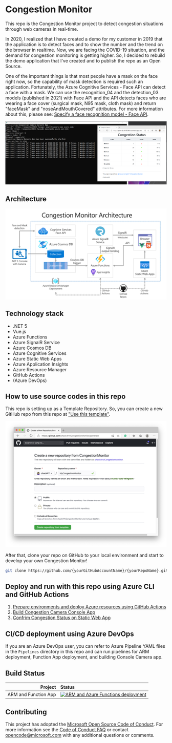 # Congestion Monitor

This repo is the Congestion Monitor project to detect congestion situations through web cameras in real-time.

In 2020, I realized that I have created a demo for my customer in 2019 that the application is to detect faces and to show the number and the trend on the browser in realtime. Now, we are facing the COVID-19 situation, and the demand for congestion monitoring is getting higher. So, I decided to rebuild the demo application that I've created and to publish the repo as an Open Source.

One of the important things is that most people have a mask on the face right now, so the capability of mask detection is required such an application. Fortunately, the Azure Cognitive Services - Face API can detect a face with a mask. We can use the recognition_04 and the detection_03 models (published in 2021) with Face API and the API detects faces who are wearing a face cover (surgical mask, N95 mask, cloth mask) and return "faceMask" and "noseAndMouthCovered" attributes. For more information about this, please see: [Specify a face recognition model - Face API](https://docs.microsoft.com/en-us/azure/cognitive-services/face/face-api-how-to-topics/specify-recognition-model).

![Congestion Monitor Demo](Documentation/Images/cm_appsdemo.png)

## Architecture

![Congestion Monitor](Documentation/Images/cm_architecture.png)

## Technology stack

* .NET 5
* Vue.js
* Azure Functions
* Azure SignalR Service
* Azure Cosmos DB
* Azure Cognitive Services
* Azure Static Web Apps
* Azure Application Insights
* Azure Resource Manager
* GitHub Actions
* (Azure DevOps)

## How to use source codes in this repo

This repo is setting up as a Template Repository. So, you can create a new GitHub repo from this repo at ["Use this template"](https://github.com/chack411/CongestionMonitor/generate).

![Use this Template](Documentation/Images/cm_gh_templateproject.png)

After that, clone your repo on GitHub to your local environment and start to develop your own Congestion Monitor!

```sh
git clone https://github.com/{yourGitHubAccountName}/{yourRepoName}.git
```

## Deploy and run with this repo using Azure CLI and GitHub Actions

1. [Prepare environments and deploy Azure resources using GitHub Actions](Documentation/deploy-arm-and-function-app.md)
1. [Build Congestion Camera Console App](Documentation/build-camera-console-app.md)
1. [Confrim Congestion Status on Static Web App](Documentation/comfirm-static-web-app.md)

## CI/CD deployment using Azure DevOps

If you are an Azure DevOps user, you can refer to Azure Pipeline YAML files in the `Pipelines` directory in this repo and can run pipelines for ARM deployment, Function App deployment, and building Console Camera app.

## Build Status

|Project|Status|
|---:|:---|
|ARM and Function App|[![ARM and Azure Functions deployment](https://github.com/chack411/CongestionMonitor/actions/workflows/arm-and-func-deploy.yml/badge.svg)](https://github.com/chack411/CongestionMonitor/actions/workflows/arm-and-func-deploy.yml)|

## Contributing

This project has adopted the [Microsoft Open Source Code of Conduct](https://opensource.microsoft.com/codeofconduct/). For more information see the [Code of Conduct FAQ](https://opensource.microsoft.com/codeofconduct/faq/) or contact [opencode@microsoft.com](mailto:opencode@microsoft.com) with any additional questions or comments.
